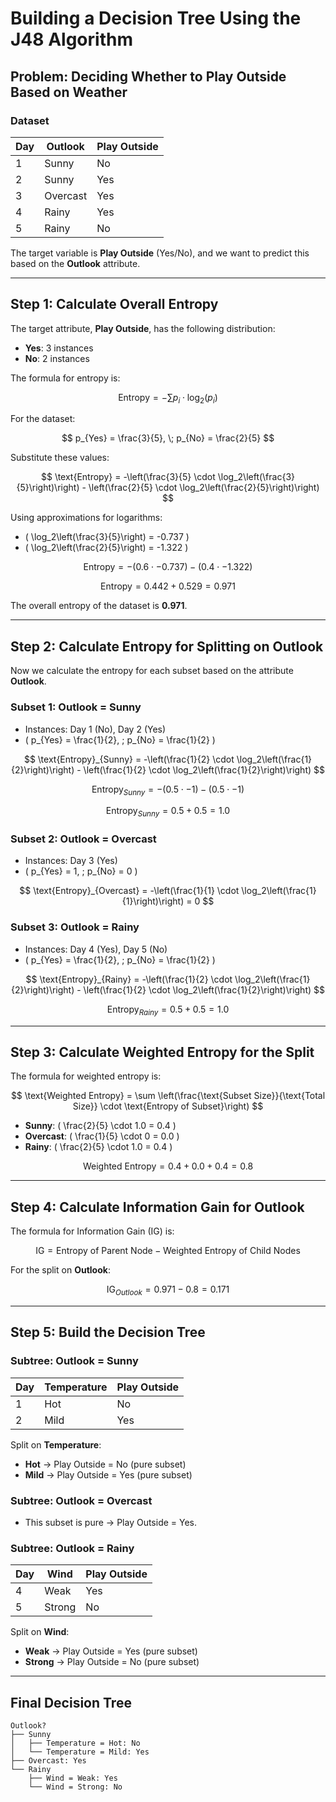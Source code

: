 # Building a Decision Tree Using the J48 Algorithm

## Problem: Deciding Whether to Play Outside Based on Weather

### Dataset
| **Day** | **Outlook** | **Play Outside** |
|---------|-------------|------------------|
| 1       | Sunny       | No               |
| 2       | Sunny       | Yes              |
| 3       | Overcast    | Yes              |
| 4       | Rainy       | Yes              |
| 5       | Rainy       | No               |

The target variable is **Play Outside** (Yes/No), and we want to predict this based on the **Outlook** attribute.

---

## Step 1: Calculate Overall Entropy

The target attribute, **Play Outside**, has the following distribution:
- **Yes**: 3 instances
- **No**: 2 instances

The formula for entropy is:

$$
\text{Entropy} = -\sum p_i \cdot \log_2(p_i)
$$

For the dataset:

$$
p_{Yes} = \frac{3}{5}, \; p_{No} = \frac{2}{5}
$$

Substitute these values:

$$
\text{Entropy} = -\left(\frac{3}{5} \cdot \log_2\left(\frac{3}{5}\right)\right) - \left(\frac{2}{5} \cdot \log_2\left(\frac{2}{5}\right)\right)
$$

Using approximations for logarithms:
- \( \log_2\left(\frac{3}{5}\right) = -0.737 \)
- \( \log_2\left(\frac{2}{5}\right) = -1.322 \)

$$
\text{Entropy} = -\left(0.6 \cdot -0.737\right) - \left(0.4 \cdot -1.322\right)
$$

$$
\text{Entropy} = 0.442 + 0.529 = 0.971
$$

The overall entropy of the dataset is **0.971**.

---

## Step 2: Calculate Entropy for Splitting on **Outlook**

Now we calculate the entropy for each subset based on the attribute **Outlook**.

### Subset 1: Outlook = Sunny
- Instances: Day 1 (No), Day 2 (Yes)
- \( p_{Yes} = \frac{1}{2}, \; p_{No} = \frac{1}{2} \)

$$
\text{Entropy}_{Sunny} = -\left(\frac{1}{2} \cdot \log_2\left(\frac{1}{2}\right)\right) - \left(\frac{1}{2} \cdot \log_2\left(\frac{1}{2}\right)\right)
$$

$$
\text{Entropy}_{Sunny} = -\left(0.5 \cdot -1\right) - \left(0.5 \cdot -1\right)
$$

$$
\text{Entropy}_{Sunny} = 0.5 + 0.5 = 1.0
$$

### Subset 2: Outlook = Overcast
- Instances: Day 3 (Yes)
- \( p_{Yes} = 1, \; p_{No} = 0 \)

$$
\text{Entropy}_{Overcast} = -\left(\frac{1}{1} \cdot \log_2\left(\frac{1}{1}\right)\right) = 0
$$

### Subset 3: Outlook = Rainy
- Instances: Day 4 (Yes), Day 5 (No)
- \( p_{Yes} = \frac{1}{2}, \; p_{No} = \frac{1}{2} \)

$$
\text{Entropy}_{Rainy} = -\left(\frac{1}{2} \cdot \log_2\left(\frac{1}{2}\right)\right) - \left(\frac{1}{2} \cdot \log_2\left(\frac{1}{2}\right)\right)
$$

$$
\text{Entropy}_{Rainy} = 0.5 + 0.5 = 1.0
$$

---

## Step 3: Calculate Weighted Entropy for the Split

The formula for weighted entropy is:

$$
\text{Weighted Entropy} = \sum \left(\frac{\text{Subset Size}}{\text{Total Size}} \cdot \text{Entropy of Subset}\right)
$$

- **Sunny**: \( \frac{2}{5} \cdot 1.0 = 0.4 \)
- **Overcast**: \( \frac{1}{5} \cdot 0 = 0.0 \)
- **Rainy**: \( \frac{2}{5} \cdot 1.0 = 0.4 \)

$$
\text{Weighted Entropy} = 0.4 + 0.0 + 0.4 = 0.8
$$

---

## Step 4: Calculate Information Gain for **Outlook**

The formula for Information Gain (IG) is:

$$
\text{IG} = \text{Entropy of Parent Node} - \text{Weighted Entropy of Child Nodes}
$$

For the split on **Outlook**:

$$
\text{IG}_{Outlook} = 0.971 - 0.8 = 0.171
$$

---

## Step 5: Build the Decision Tree

### Subtree: **Outlook = Sunny**
| **Day** | **Temperature** | **Play Outside** |
|---------|-----------------|------------------|
| 1       | Hot             | No               |
| 2       | Mild            | Yes              |

Split on **Temperature**:
- **Hot** → Play Outside = No (pure subset)
- **Mild** → Play Outside = Yes (pure subset)

### Subtree: **Outlook = Overcast**
- This subset is pure → Play Outside = Yes.

### Subtree: **Outlook = Rainy**
| **Day** | **Wind** | **Play Outside** |
|---------|----------|------------------|
| 4       | Weak     | Yes              |
| 5       | Strong   | No               |

Split on **Wind**:
- **Weak** → Play Outside = Yes (pure subset)
- **Strong** → Play Outside = No (pure subset)

---

## Final Decision Tree
```
Outlook?
├── Sunny
│   ├── Temperature = Hot: No
│   └── Temperature = Mild: Yes
├── Overcast: Yes
└── Rainy
    ├── Wind = Weak: Yes
    └── Wind = Strong: No
```